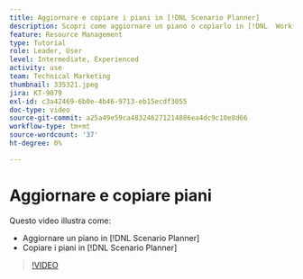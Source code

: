 ```yaml
---
title: Aggiornare e copiare i piani in [!DNL Scenario Planner]
description: Scopri come aggiornare un piano o copiarlo in [!DNL  Workfront] [!DNL Scenario Planner].
feature: Resource Management
type: Tutorial
role: Leader, User
level: Intermediate, Experienced
activity: use
team: Technical Marketing
thumbnail: 335321.jpeg
jira: KT-9079
exl-id: c3a42469-6b0e-4b46-9713-eb15ecdf3055
doc-type: video
source-git-commit: a25a49e59ca483246271214886ea4dc9c10e8d66
workflow-type: tm+mt
source-wordcount: '37'
ht-degree: 0%

---
```


# Aggiornare e copiare piani

Questo video illustra come:

* Aggiornare un piano in [!DNL Scenario Planner]
* Copiare i piani in [!DNL Scenario Planner]

>[!VIDEO](https://video.tv.adobe.com/v/335321/?quality=12&learn=on)
